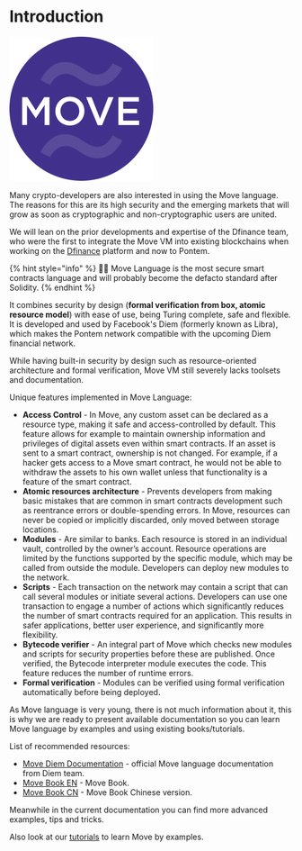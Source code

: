 # Introduction

![Move Langugage](/assets/move_lang.png "Move Language")

Many crypto-developers are also interested in using the Move language. The reasons for this are its high security and the emerging markets that will grow as soon as cryptographic and non-cryptographic users are united.

We will lean on the prior developments and expertise of the Dfinance team, who were the first to integrate the Move VM into existing blockchains when working on the [Dfinance](https://dfinance.co) platform and now to Pontem.

{% hint style="info" %}
🧙‍♂️ Move Language is the most secure smart contracts language and will probably become the defacto standard after Solidity. 
{% endhint %}

It combines security by design (__formal verification from box, atomic resource model__) with ease of use, being Turing complete, safe and flexible. It is developed and used by Facebook's Diem (formerly known as Libra), which makes the Pontem network compatible with the upcoming Diem financial network. 

While having built-in security by design such as resource-oriented architecture and formal verification, Move VM still severely lacks toolsets and documentation.

Unique features implemented in Move Language:

* **Access Control** - In Move, any custom asset can be declared as a resource type, making it safe and access-controlled by default. This feature allows for example to maintain ownership information and privileges of digital assets even within smart contracts. If an asset is sent to a smart contract, ownership is not changed. For example, if a hacker gets access to a Move smart contract, he would not be able to withdraw the assets to his own wallet unless that functionality is a feature of the smart contract.
* **Atomic resources architecture** - Prevents developers from making basic mistakes that are common in smart contracts development such as reentrance errors or double-spending errors. In Move, resources can never be copied or implicitly discarded, only moved between storage locations.
* **Modules** - Are similar to banks. Each resource is stored in an individual vault, controlled by the owner’s account. Resource operations are limited by the functions supported by the specific module, which may be called from outside the module. Developers can deploy new modules to the network.
* **Scripts** - Each transaction on the network may contain a script that can call several modules or initiate several actions. Developers can use one transaction to engage a number of actions which significantly reduces the number of smart contracts required for an application. This results in safer applications, better user experience, and significantly more flexibility.
* **Bytecode verifier** - An integral part of Move which checks new modules and scripts for security properties before these are published. Once verified, the Bytecode interpreter module executes the code. This feature reduces the number of runtime errors.
* **Formal verification** - Modules can be verified using formal verification automatically before being deployed.

As Move language is very young, there is not much information about it, this is why we are ready to present available documentation so you can learn Move language by examples and using existing books/tutorials.

List of recommended resources:

* [Move Diem Documentation](https://developers.diem.com/main/docs/move-introduction) - official Move language documentation from Diem team.
* [Move Book EN](https://move-book.com) - Move Book.
* [Move Book CN](https://move-book.com/cn/) - Move Book Chinese version.

Meanwhile in the current documentation you can find more advanced examples, tips and tricks. 

Also look at our [tutorials](./../tutorials/README.md) to learn Move by examples.
